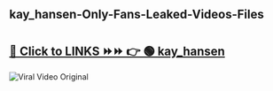 
 ## kay_hansen-Only-Fans-Leaked-Videos-Files

# <h2><a href="https://mediaupload.pro?kay_hansen">🔗 Click to LINKS ⏩⏩ 👉 🟢 kay_hansen </a></h2>

<a href="https://mediaupload.pro?kay_hansen" rel="nofollow" data-target="animated-image.originalLink"><img src="https://i.ibb.co.com/xMMVF88/686577567.gif" alt="Viral Video Original" style="max-width: 100%; display: inline-block;" data-target="animated-image.originalImage"></a>